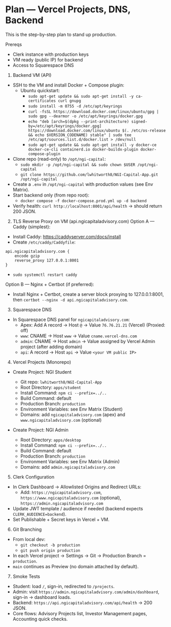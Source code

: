 # Plan — Vercel Projects, DNS, Backend

This is the step-by-step plan to stand up production.

Prereqs
- Clerk instance with production keys
- VM ready (public IP) for backend
- Access to Squarespace DNS

1) Backend VM (API)
- SSH to the VM and install Docker + Compose plugin:
  - Ubuntu quickstart:
    - `sudo apt-get update && sudo apt-get install -y ca-certificates curl gnupg`
    - `sudo install -m 0755 -d /etc/apt/keyrings`
    - `curl -fsSL https://download.docker.com/linux/ubuntu/gpg | sudo gpg --dearmor -o /etc/apt/keyrings/docker.gpg`
    - `echo "deb [arch=$(dpkg --print-architecture) signed-by=/etc/apt/keyrings/docker.gpg] https://download.docker.com/linux/ubuntu $(. /etc/os-release && echo $VERSION_CODENAME) stable" | sudo tee /etc/apt/sources.list.d/docker.list > /dev/null`
    - `sudo apt-get update && sudo apt-get install -y docker-ce docker-ce-cli containerd.io docker-buildx-plugin docker-compose-plugin`
- Clone repo (read-only) to `/opt/ngi-capital`:
  - `sudo mkdir -p /opt/ngi-capital && sudo chown $USER /opt/ngi-capital`
  - `git clone https://github.com/lwhitworth8/NGI-Capital-App.git /opt/ngi-capital`
- Create a `.env` in `/opt/ngi-capital` with production values (see Env Matrix).
- Start backend only (from repo root):
  - `docker compose -f docker-compose.prod.yml up -d backend`
- Verify health: `curl http://localhost:8001/api/health` → should return 200 JSON.

2) TLS Reverse Proxy on VM (api.ngicapitaladvisory.com)
Option A — Caddy (simplest):
- Install Caddy: https://caddyserver.com/docs/install
- Create `/etc/caddy/Caddyfile`:
```
api.ngicapitaladvisory.com {
    encode gzip
    reverse_proxy 127.0.0.1:8001
}
```
- `sudo systemctl restart caddy`

Option B — Nginx + Certbot (if preferred):
- Install Nginx + Certbot, create a server block proxying to 127.0.0.1:8001, then `certbot --nginx -d api.ngicapitaladvisory.com`.

3) Squarespace DNS
- In Squarespace DNS panel for `ngicapitaladvisory.com`:
  - Apex: Add A record → Host `@` → Value `76.76.21.21` (Vercel) (Proxied: off)
  - `www`: CNAME → Host `www` → Value `cname.vercel-dns.com`
  - `admin`: CNAME → Host `admin` → Value assigned by Vercel Admin project (after adding domain)
  - `api`: A record → Host `api` → Value `<your VM public IP>`

4) Vercel Projects (Monorepo)
- Create Project: NGI Student
  - Git repo: `lwhitworth8/NGI-Capital-App`
  - Root Directory: `apps/student`
  - Install Command: `npm ci --prefix=../..`
  - Build Command: default
  - Production Branch: `production`
  - Environment Variables: see Env Matrix (Student)
  - Domains: add `ngicapitaladvisory.com` (apex) and `www.ngicapitaladvisory.com` (optional)

- Create Project: NGI Admin
  - Root Directory: `apps/desktop`
  - Install Command: `npm ci --prefix=../..`
  - Build Command: default
  - Production Branch: `production`
  - Environment Variables: see Env Matrix (Admin)
  - Domains: add `admin.ngicapitaladvisory.com`

5) Clerk Configuration
- In Clerk Dashboard → Allowlisted Origins and Redirect URLs:
  - Add: `https://ngicapitaladvisory.com`, `https://www.ngicapitaladvisory.com` (optional), `https://admin.ngicapitaladvisory.com`
- Update JWT template / audience if needed (backend expects `CLERK_AUDIENCE=backend`).
- Set Publishable + Secret keys in Vercel + VM.

6) Git Branching
- From local dev:
  - `git checkout -b production`
  - `git push origin production`
- In each Vercel project → Settings → Git → Production Branch = `production`.
- `main` continues as Preview (no domain attached by default).

7) Smoke Tests
- Student: load `/`, sign-in, redirected to `/projects`.
- Admin: visit `https://admin.ngicapitaladvisory.com/admin/dashboard`, sign-in → dashboard loads.
- Backend: `https://api.ngicapitaladvisory.com/api/health` → 200 JSON.
- Core flows: Advisory Projects list, Investor Management pages, Accounting quick checks.


